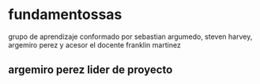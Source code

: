 # fundamentossas
grupo de aprendizaje conformado por sebastian argumedo, steven harvey,  argemiro perez y acesor el docente franklin martinez
## argemiro perez lider de proyecto